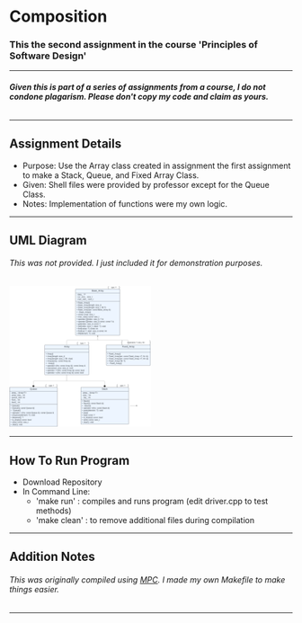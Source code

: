 # **Composition**
### This the second assignment in the course 'Principles of Software Design'
-----
###### **Given this is part of a series of assignments from a course, I do not condone plagarism. Please don't copy my code and claim as yours.**
-----
## **Assignment Details**
- Purpose: Use the Array class created in assignment the first assignment to make a Stack, Queue, and Fixed Array Class.
- Given: Shell files were provided by professor except for the Queue Class.
- Notes: Implementation of functions were my own logic. 
-----

## **UML Diagram**
###### This was not provided. I just included it for demonstration purposes.
<img src="https://github.com/Andi-Cast/Composition/blob/main/CompositionUML.png" height="auto" width="50%" >

-----
## **How To Run Program**
- Download Repository
- In Command Line:
  - 'make run' : compiles and runs program (edit driver.cpp to test methods)
  - 'make clean' : to remove additional files during compilation

-----
## **Addition Notes**
###### This was originally compiled using [MPC](https://github.com/DOCGroup/MPC). I made my own Makefile to make things easier.
-----
